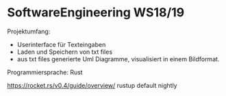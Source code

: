 # SoftwareEngineering WS18/19

Projektumfang:

- Userinterface für Texteingaben
- Laden und Speichern von txt files
- aus txt files generierte Uml Diagramme, visualisiert in einem Bildformat.

Programmiersprache: Rust 


https://rocket.rs/v0.4/guide/overview/
rustup default nightly